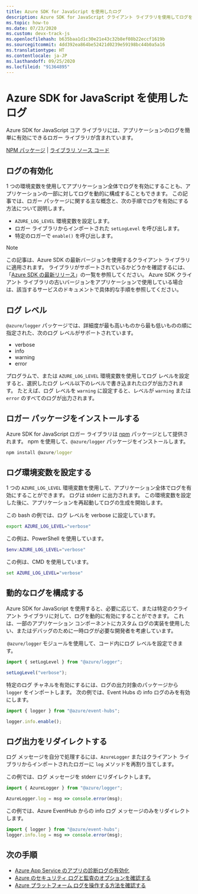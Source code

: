 ```yaml
---
title: Azure SDK for JavaScript を使用したログ
description: Azure SDK for JavaScript クライアント ライブラリを使用してログを有効にする方法について説明します
ms.topic: how-to
ms.date: 07/23/2020
ms.custom: devx-track-js
ms.openlocfilehash: b635baa1d1c30e21e43c32b8ef08b22eccf1619b
ms.sourcegitcommit: 4dd392ea864be52421d0239e59198bc44b0a5a16
ms.translationtype: HT
ms.contentlocale: ja-JP
ms.lasthandoff: 09/25/2020
ms.locfileid: "91364895"
---
```

# <a name="logging-with-the-azure-sdk-for-javascript"></a>Azure SDK for JavaScript を使用したログ

Azure SDK for JavaScript コア ライブラリには、アプリケーションのログを簡単に有効にできるロガー ライブラリが含まれています。 

[NPM パッケージ](https://www.npmjs.com/package/@azure/logger) | [ライブラリ ソース コード](https://github.com/Azure/azure-sdk-for-js/tree/master/sdk/core/logger)

## <a name="enable-logging"></a>ログの有効化

1 つの環境変数を使用してアプリケーション全体でログを有効にすることも、アプリケーションの一部に対してログを動的に構成することもできます。 この記事では、ロガー パッケージに関する主な概念と、次の手順でログを有効にする方法について説明します。

- `AZURE_LOG_LEVEL` 環境変数を設定します。
- ロガー ライブラリからインポートされた `setLogLevel` を呼び出します。
- 特定のロガーで `enable()` を呼び出します。

> [!NOTE]
> この記事は、Azure SDK の最新バージョンを使用するクライアント ライブラリに適用されます。 ライブラリがサポートされているかどうかを確認するには、「[Azure SDK の最新リリース](https://azure.github.io/azure-sdk/releases/latest/index.html#javascript)」の一覧を参照してください。 Azure SDK クライアント ライブラリの古いバージョンをアプリケーションで使用している場合は、該当するサービスのドキュメントで具体的な手順を参照してください。

## <a name="log-levels"></a>ログ レベル

`@azure/logger` パッケージでは、詳細度が最も高いものから最も低いものの順に指定された、次のログ レベルがサポートされています。

- verbose
- info
- warning
- error

プログラムで、または `AZURE_LOG_LEVEL` 環境変数を使用してログ レベルを設定すると、選択したログ レベル以下のレベルで書き込まれたログが出力されます。 たとえば、ログ レベルを `warning` に設定すると、レベルが `warning` または `error` のすべてのログが出力されます。

## <a name="install-the-logger-package"></a>ロガー パッケージをインストールする

Azure SDK for JavaScript ロガー ライブラリは [npm](https://www.npmjs.com/) パッケージとして提供されます。 npm を使用して、`@azure/logger` パッケージをインストールします。

```cmd
npm install @azure/logger
```

## <a name="set-the-logging-environment-variable"></a>ログ環境変数を設定する

1 つの `AZURE_LOG_LEVEL` 環境変数を使用して、アプリケーション全体でログを有効にすることができます。 ログは stderr に出力されます。 この環境変数を設定した後に、アプリケーションを再起動してログの生成を開始します。

この bash の例では、ログ レベルを verbose に設定しています。

```bash
export AZURE_LOG_LEVEL="verbose"
```

この例は、PowerShell を使用しています。

```powershell
$env:AZURE_LOG_LEVEL="verbose"
```

この例は、CMD を使用しています。

```cmd
set AZURE_LOG_LEVEL="verbose"
```

## <a name="configure-dynamic-logging"></a>動的なログを構成する

Azure SDK for JavaScript を使用すると、必要に応じて、または特定のクライアント ライブラリに対して、ログを動的に有効にすることができます。 これは、一部のアプリケーション コンポーネントにカスタム ログの実装を使用したい、またはデバッグのために一時ログが必要な開発者を考慮しています。

 `@azure/logger` モジュールを使用して、コード内にログ レベルを設定できます。

```js
import { setLogLevel } from "@azure/logger";

setLogLevel("verbose");
```

特定のログ チャネルを有効にするには、ログの出力対象のパッケージから `logger` をインポートします。 次の例では、Event Hubs の info ログのみを有効にします。

```js
import { logger } from "@azure/event-hubs";

logger.info.enable();
```

## <a name="redirect-log-output"></a>ログ出力をリダイレクトする

ログ メッセージを自分で処理するには、`AzureLogger` またはクライアント ライブラリからインポートされたロガーに `log` メソッドを再割り当てします。

この例では、ログ メッセージを stderr にリダイレクトします。

```js
import { AzureLogger } from "@azure/logger";

AzureLogger.log = msg => console.error(msg);
```

この例では、Azure EventHub からの info ログ メッセージのみをリダイレクトします。

```js
import { logger } from "@azure/event-hubs";
logger.info.log = msg => console.error(msg);
```

## <a name="next-steps"></a>次の手順

- [Azure App Service のアプリの診断ログの有効化](/azure/app-service/troubleshoot-diagnostic-logs)
- [Azure のセキュリティ ログと監査のオプションを確認する](/azure/security/fundamentals/log-audit)
- [Azure プラットフォーム ログを操作する方法を確認する](/azure/azure-monitor/platform/platform-logs-overview)